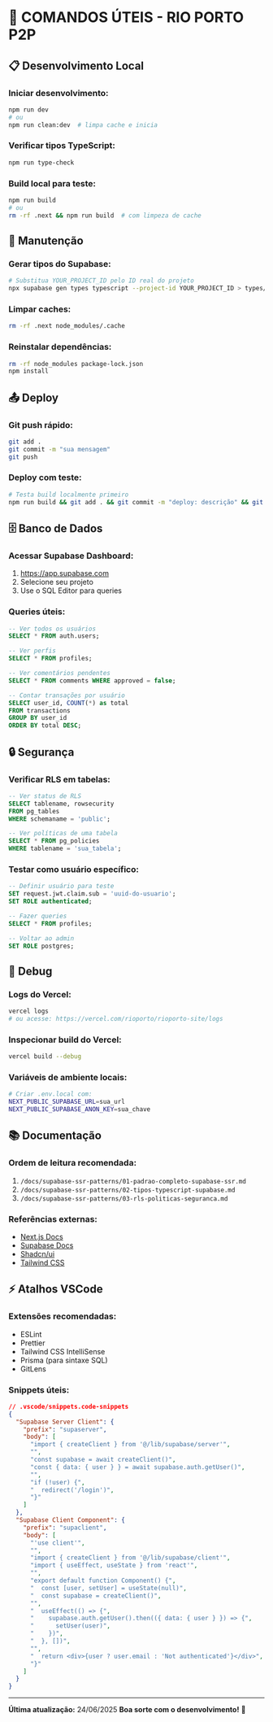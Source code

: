 # 🚀 COMANDOS ÚTEIS - RIO PORTO P2P

## 📋 Desenvolvimento Local

### Iniciar desenvolvimento:
```bash
npm run dev
# ou
npm run clean:dev  # limpa cache e inicia
```

### Verificar tipos TypeScript:
```bash
npm run type-check
```

### Build local para teste:
```bash
npm run build
# ou
rm -rf .next && npm run build  # com limpeza de cache
```

## 🔧 Manutenção

### Gerar tipos do Supabase:
```bash
# Substitua YOUR_PROJECT_ID pelo ID real do projeto
npx supabase gen types typescript --project-id YOUR_PROJECT_ID > types/supabase.ts
```

### Limpar caches:
```bash
rm -rf .next node_modules/.cache
```

### Reinstalar dependências:
```bash
rm -rf node_modules package-lock.json
npm install
```

## 📤 Deploy

### Git push rápido:
```bash
git add .
git commit -m "sua mensagem"
git push
```

### Deploy com teste:
```bash
# Testa build localmente primeiro
npm run build && git add . && git commit -m "deploy: descrição" && git push
```

## 🗄️ Banco de Dados

### Acessar Supabase Dashboard:
1. https://app.supabase.com
2. Selecione seu projeto
3. Use o SQL Editor para queries

### Queries úteis:
```sql
-- Ver todos os usuários
SELECT * FROM auth.users;

-- Ver perfis
SELECT * FROM profiles;

-- Ver comentários pendentes
SELECT * FROM comments WHERE approved = false;

-- Contar transações por usuário
SELECT user_id, COUNT(*) as total 
FROM transactions 
GROUP BY user_id 
ORDER BY total DESC;
```

## 🔒 Segurança

### Verificar RLS em tabelas:
```sql
-- Ver status de RLS
SELECT tablename, rowsecurity 
FROM pg_tables 
WHERE schemaname = 'public';

-- Ver políticas de uma tabela
SELECT * FROM pg_policies 
WHERE tablename = 'sua_tabela';
```

### Testar como usuário específico:
```sql
-- Definir usuário para teste
SET request.jwt.claim.sub = 'uuid-do-usuario';
SET ROLE authenticated;

-- Fazer queries
SELECT * FROM profiles;

-- Voltar ao admin
SET ROLE postgres;
```

## 🐛 Debug

### Logs do Vercel:
```bash
vercel logs
# ou acesse: https://vercel.com/rioporto/rioporto-site/logs
```

### Inspecionar build do Vercel:
```bash
vercel build --debug
```

### Variáveis de ambiente locais:
```bash
# Criar .env.local com:
NEXT_PUBLIC_SUPABASE_URL=sua_url
NEXT_PUBLIC_SUPABASE_ANON_KEY=sua_chave
```

## 📚 Documentação

### Ordem de leitura recomendada:
1. `/docs/supabase-ssr-patterns/01-padrao-completo-supabase-ssr.md`
2. `/docs/supabase-ssr-patterns/02-tipos-typescript-supabase.md`
3. `/docs/supabase-ssr-patterns/03-rls-politicas-seguranca.md`

### Referências externas:
- [Next.js Docs](https://nextjs.org/docs)
- [Supabase Docs](https://supabase.com/docs)
- [Shadcn/ui](https://ui.shadcn.com)
- [Tailwind CSS](https://tailwindcss.com/docs)

## ⚡ Atalhos VSCode

### Extensões recomendadas:
- ESLint
- Prettier
- Tailwind CSS IntelliSense
- Prisma (para sintaxe SQL)
- GitLens

### Snippets úteis:
```json
// .vscode/snippets.code-snippets
{
  "Supabase Server Client": {
    "prefix": "supaserver",
    "body": [
      "import { createClient } from '@/lib/supabase/server'",
      "",
      "const supabase = await createClient()",
      "const { data: { user } } = await supabase.auth.getUser()",
      "",
      "if (!user) {",
      "  redirect('/login')",
      "}"
    ]
  },
  "Supabase Client Component": {
    "prefix": "supaclient",
    "body": [
      "'use client'",
      "",
      "import { createClient } from '@/lib/supabase/client'",
      "import { useEffect, useState } from 'react'",
      "",
      "export default function Component() {",
      "  const [user, setUser] = useState(null)",
      "  const supabase = createClient()",
      "",
      "  useEffect(() => {",
      "    supabase.auth.getUser().then(({ data: { user } }) => {",
      "      setUser(user)",
      "    })",
      "  }, [])",
      "",
      "  return <div>{user ? user.email : 'Not authenticated'}</div>",
      "}"
    ]
  }
}
```

---

**Última atualização:** 24/06/2025
**Boa sorte com o desenvolvimento!** 🚀

